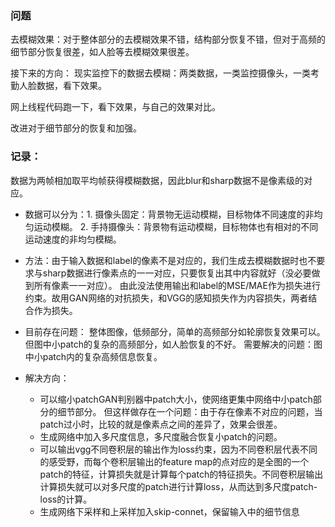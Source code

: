 

###  问题  
去模糊效果：对于整体部分的去模糊效果不错，结构部分恢复不错，但对于高频的细节部分恢复很差，如人脸等去模糊效果很差。


接下来的方向：
现实监控下的数据去模糊：两类数据，一类监控摄像头，一类考勤人脸数据，看下效果。
  
网上线程代码跑一下，看下效果，与自己的效果对比。

改进对于细节部分的恢复和加强。



### 记录：  
数据为两帧相加取平均帧获得模糊数据，因此blur和sharp数据不是像素级的对应。  
- 数据可以分为：1. 摄像头固定：背景物无运动模糊，目标物体不同速度的非均匀运动模糊。 2. 手持摄像头：背景物有运动模糊，目标物体也有相对的不同运动速度的非均匀模糊。  

- 方法：由于输入数据和label的像素不是对应的，我们生成去模糊数据时也不要求与sharp数据进行像素点的一一对应，只要恢复出其中内容就好（没必要做到所有像素一一对应）。  由此没法使用输出和label的MSE/MAE作为损失进行约束。故用GAN网络的对抗损失，和VGG的感知损失作为内容损失，两者结合作为损失。  

- 目前存在问题： 整体图像，低频部分，简单的高频部分如轮廓恢复效果可以。但图中小patch的复杂的高频部分，如人脸恢复的不好。 需要解决的问题：图中小patch内的复杂高频信息恢复。  

- 解决方向：
	- 可以缩小patchGAN判别器中patch大小，使网络更集中网络中小patch部分的细节部分。 但这样做存在一个问题：由于存在像素不对应的问题，当patch过小时，比较的就是像素点之间的差异了，效果会很差。  
	- 生成网络中加入多尺度信息，多尺度融合恢复小patch的问题。
	- 可以输出vgg不同卷积层的输出作为loss约束，因为不同卷积层代表不同的感受野，而每个卷积层输出的feature map的点对应的是全图的一个patch的特征，计算损失就是计算每个patch的特征损失。不同卷积层输出计算损失就可以对多尺度的patch进行计算loss，从而达到多尺度patch-loss的计算。
	- 生成网络下采样和上采样加入skip-connet，保留输入中的细节信息
<!--stackedit_data:
eyJoaXN0b3J5IjpbMTE0OTI2OTM1LDEzOTQxOTQzOTEsMTI0Mj
YxNDc4OSwtNTU2NDI2MzE5LDc2MjE3NjQ3MSwtOTQ3MzI2NDc5
XX0=
-->